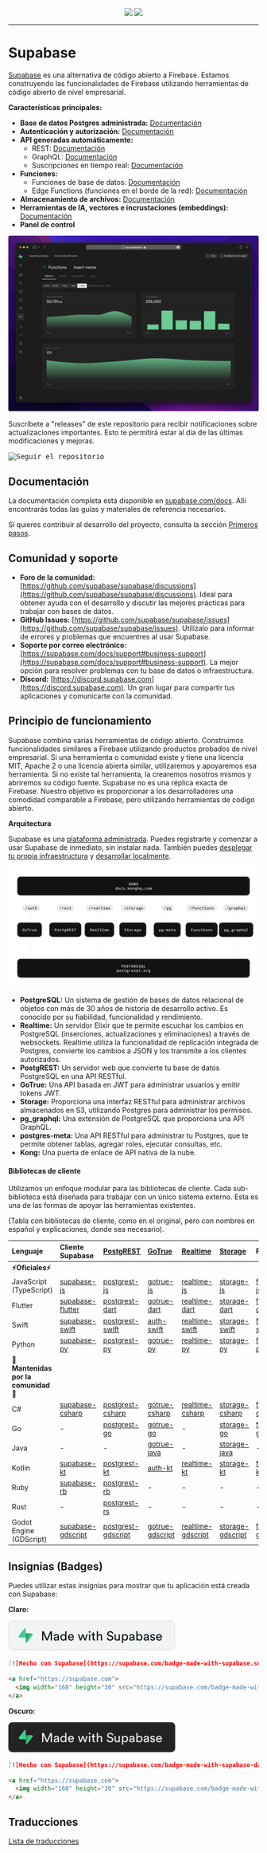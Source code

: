 <p align="center">
<img src="https://user-images.githubusercontent.com/8291514/213727234-cda046d6-28c6-491a-b284-b86c5cede25d.png#gh-light-mode-only">
<img src="https://user-images.githubusercontent.com/8291514/213727225-56186826-bee8-43b5-9b15-86e839d89393.png#gh-dark-mode-only">
</p>

---

# Supabase

[Supabase](https://supabase.com) es una alternativa de código abierto a Firebase. Estamos construyendo las funcionalidades de Firebase utilizando herramientas de código abierto de nivel empresarial.

**Características principales:**

*   **Base de datos Postgres administrada:** [Documentación](https://supabase.com/docs/guides/database)
*   **Autenticación y autorización:** [Documentación](https://supabase.com/docs/guides/auth)
*   **API generadas automáticamente:**
    *   REST: [Documentación](https://supabase.com/docs/guides/api)
    *   GraphQL: [Documentación](https://supabase.com/docs/guides/graphql)
    *   Suscripciones en tiempo real: [Documentación](https://supabase.com/docs/guides/realtime)
*   **Funciones:**
    *   Funciones de base de datos: [Documentación](https://supabase.com/docs/guides/database/functions)
    *   Edge Functions (funciones en el borde de la red): [Documentación](https://supabase.com/docs/guides/functions)
*   **Almacenamiento de archivos:** [Documentación](https://supabase.com/docs/guides/storage)
* **Herramientas de IA, vectores e incrustaciones (embeddings):** [Documentación](https://supabase.com/docs/guides/ai)
*   **Panel de control**

![Panel de control de Supabase](https://raw.githubusercontent.com/supabase/supabase/master/apps/www/public/images/github/supabase-dashboard.png)

Suscríbete a "releases" de este repositorio para recibir notificaciones sobre actualizaciones importantes. Esto te permitirá estar al día de las últimas modificaciones y mejoras.

<kbd><img src="https://raw.githubusercontent.com/supabase/supabase/d5f7f413ab356dc1a92075cb3cee4e40a957d5b1/web/static/watch-repo.gif" alt="Seguir el repositorio"/></kbd>

## Documentación

La documentación completa está disponible en [supabase.com/docs](https://supabase.com/docs). Allí encontrarás todas las guías y materiales de referencia necesarios.

Si quieres contribuir al desarrollo del proyecto, consulta la sección [Primeros pasos](./../DEVELOPERS.md).

## Comunidad y soporte

*   **Foro de la comunidad:** [https://github.com/supabase/supabase/discussions](https://github.com/supabase/supabase/discussions). Ideal para obtener ayuda con el desarrollo y discutir las mejores prácticas para trabajar con bases de datos.
*   **GitHub Issues:** [https://github.com/supabase/supabase/issues](https://github.com/supabase/supabase/issues). Utilízalo para informar de errores y problemas que encuentres al usar Supabase.
*   **Soporte por correo electrónico:** [https://supabase.com/docs/support#business-support](https://supabase.com/docs/support#business-support). La mejor opción para resolver problemas con tu base de datos o infraestructura.
*   **Discord:** [https://discord.supabase.com](https://discord.supabase.com). Un gran lugar para compartir tus aplicaciones y comunicarte con la comunidad.

## Principio de funcionamiento

Supabase combina varias herramientas de código abierto. Construimos funcionalidades similares a Firebase utilizando productos probados de nivel empresarial. Si una herramienta o comunidad existe y tiene una licencia MIT, Apache 2 o una licencia abierta similar, utilizaremos y apoyaremos esa herramienta. Si no existe tal herramienta, la crearemos nosotros mismos y abriremos su código fuente. Supabase no es una réplica exacta de Firebase. Nuestro objetivo es proporcionar a los desarrolladores una comodidad comparable a Firebase, pero utilizando herramientas de código abierto.

**Arquitectura**

Supabase es una [plataforma administrada](https://supabase.com/dashboard). Puedes registrarte y comenzar a usar Supabase de inmediato, sin instalar nada. También puedes [desplegar tu propia infraestructura](https://supabase.com/docs/guides/hosting/overview) y [desarrollar localmente](https://supabase.com/docs/guides/local-development).

![Arquitectura](./../apps/docs/public/img/supabase-architecture.svg)

*   **PostgreSQL:** Un sistema de gestión de bases de datos relacional de objetos con más de 30 años de historia de desarrollo activo. Es conocido por su fiabilidad, funcionalidad y rendimiento.
*   **Realtime:** Un servidor Elixir que te permite escuchar los cambios en PostgreSQL (inserciones, actualizaciones y eliminaciones) a través de websockets. Realtime utiliza la funcionalidad de replicación integrada de Postgres, convierte los cambios a JSON y los transmite a los clientes autorizados.
*   **PostgREST:** Un servidor web que convierte tu base de datos PostgreSQL en una API RESTful.
*   **GoTrue:** Una API basada en JWT para administrar usuarios y emitir tokens JWT.
*   **Storage:** Proporciona una interfaz RESTful para administrar archivos almacenados en S3, utilizando Postgres para administrar los permisos.
*   **pg_graphql:** Una extensión de PostgreSQL que proporciona una API GraphQL.
*   **postgres-meta:** Una API RESTful para administrar tu Postgres, que te permite obtener tablas, agregar roles, ejecutar consultas, etc.
*   **Kong:** Una puerta de enlace de API nativa de la nube.

#### Bibliotecas de cliente

Utilizamos un enfoque modular para las bibliotecas de cliente. Cada sub-biblioteca está diseñada para trabajar con un único sistema externo. Esta es una de las formas de apoyar las herramientas existentes.

(Tabla con bibliotecas de cliente, como en el original, pero con nombres en español y explicaciones, donde sea necesario).

| Lenguaje                       | Cliente Supabase                                                     | [PostgREST](https://www.postgresql.org/)                                                                         | [GoTrue](https://github.com/supabase/gotrue)                                                                                | [Realtime](https://github.com/supabase/realtime)                                                                              | [Storage](https://github.com/supabase/storage-api)                                                                                 | Functions                                                                               |
| :-------------------------- | :------------------------------------------------------------------ | :-------------------------------------------------------------------------------- | :------------------------------------------------------------------------------------ | :----------------------------------------------------------------------------------- | :-------------------------------------------------------------------------------------- | :----------------------------------------------------------------------------------- |
| **⚡️Oficiales⚡️**      |                                                                     |                                                                                   |                                                                                      |                                                                                     |                                                                                        |                                                                                      |
| JavaScript (TypeScript)     | [supabase-js](https://github.com/supabase/supabase-js)               | [postgrest-js](https://github.com/supabase/postgrest-js)                             | [gotrue-js](https://github.com/supabase/gotrue-js)                                     | [realtime-js](https://github.com/supabase/realtime-js)                                 | [storage-js](https://github.com/supabase/storage-js)                                   | [functions-js](https://github.com/supabase/functions-js)                             |
| Flutter                     | [supabase-flutter](https://github.com/supabase/supabase-flutter)     | [postgrest-dart](https://github.com/supabase/postgrest-dart)                         | [gotrue-dart](https://github.com/supabase/gotrue-dart)                                 | [realtime-dart](https://github.com/supabase/realtime-dart)                             | [storage-dart](https://github.com/supabase/storage-dart)                               | [functions-dart](https://github.com/supabase/functions-dart)                         |
| Swift                      | [supabase-swift](https://github.com/supabase/supabase-swift)          | [postgrest-swift](https://github.com/supabase/supabase-swift/tree/main/Sources/PostgREST) | [auth-swift](https://github.com/supabase/supabase-swift/tree/main/Sources/Auth)     | [realtime-swift](https://github.com/supabase/supabase-swift/tree/main/Sources/Realtime) | [storage-swift](https://github.com/supabase/supabase-swift/tree/main/Sources/Storage) | [functions-swift](https://github.com/supabase/supabase-swift/tree/main/Sources/Functions) |
| Python                      | [supabase-py](https://github.com/supabase/supabase-py)               | [postgrest-py](https://github.com/supabase/postgrest-py)                             | [gotrue-py](https://github.com/supabase/gotrue-py)                                     | [realtime-py](https://github.com/supabase/realtime-py)                                 | [storage-py](https://github.com/supabase/storage-py)                                   | [functions-py](https://github.com/supabase/functions-py)                             |
| **💚Mantenidas por la comunidad💚** |                                                                     |                                                                                   |                                                                                      |                                                                                     |                                                                                        |                                                                                      |
| C#                          | [supabase-csharp](https://github.com/supabase-community/supabase-csharp) | [postgrest-csharp](https://github.com/supabase-community/postgrest-csharp)           | [gotrue-csharp](https://github.com/supabase-community/gotrue-csharp)                 | [realtime-csharp](https://github.com/supabase-community/realtime-csharp)             | [storage-csharp](https://github.com/supabase-community/storage-csharp)                 | [functions-csharp](https://github.com/supabase-community/functions-csharp)           |
| Go                          | -                                                                   | [postgrest-go](https://github.com/supabase-community/postgrest-go)                     | [gotrue-go](https://github.com/supabase-community/gotrue-go)                           | -                                                                                   | [storage-go](https://github.com/supabase-community/storage-go)                       | [functions-go](https://github.com/supabase-community/functions-go)                   |
| Java                        | -                                                                   | -                                                                                   | [gotrue-java](https://github.com/supabase-community/gotrue-java)                       | -                                                                                   | [storage-java](https://github.com/supabase-community/storage-java)                   | -                                                                                   |
| Kotlin                      | [supabase-kt](https://github.com/supabase-community/supabase-kt)       | [postgrest-kt](https://github.com/supabase-community/supabase-kt/tree/master/Postgrest) | [auth-kt](https://github.com/supabase-community/supabase-kt/tree/master/Auth)         | [realtime-kt](https://github.com/supabase-community/supabase-kt/tree/master/Realtime)   | [storage-kt](https://github.com/supabase-community/supabase-kt/tree/master/Storage)   | [functions-kt](https://github.com/supabase-community/supabase-kt/tree/master/Functions) |
| Ruby                      | [supabase-rb](https://github.com/supabase-community/supabase-rb)      |      [postgrest-rb](https://github.com/supabase-community/postgrest-rb)                                                                             |    -                                                                                  |        -                                                                            |     -                                                                                 |          -                                                                          |
| Rust                      |      -                                                                 |       [postgrest-rs](https://github.com/supabase-community/postgrest-rs)                                                                            |      -                                                                                 |       -                                                                             |       -                                                                                |         -                                                                           |
| Godot Engine (GDScript)      |   [supabase-gdscript](https://github.com/supabase-community/godot-engine.supabase)                                                                  |        [postgrest-gdscript](https://github.com/supabase-community/postgrest-gdscript)                                                                            |        [gotrue-gdscript](https://github.com/supabase-community/gotrue-gdscript)                                                                                |    [realtime-gdscript](https://github.com/supabase-community/realtime-gdscript)                                                                                  |         [storage-gdscript](https://github.com/supabase-community/storage-gdscript)                                                                                 |  [functions-gdscript](https://github.com/supabase-community/functions-gdscript)                                                                                       |

## Insignias (Badges)

Puedes utilizar estas insignias para mostrar que tu aplicación está creada con Supabase:

**Claro:**

![Hecho con Supabase](./../apps/www/public/badge-made-with-supabase.svg)

```md
[![Hecho con Supabase](https://supabase.com/badge-made-with-supabase.svg)](https://supabase.com)
```

```html
<a href="https://supabase.com">
  <img width="168" height="30" src="https://supabase.com/badge-made-with-supabase.svg" alt="Hecho con Supabase" />
</a>
```

**Oscuro:**

![Hecho con Supabase (versión oscura)](./../apps/www/public/badge-made-with-supabase-dark.svg)

```md
[![Hecho con Supabase](https://supabase.com/badge-made-with-supabase-dark.svg)](https://supabase.com)
```

```html
<a href="https://supabase.com">
  <img width="168" height="30" src="https://supabase.com/badge-made-with-supabase-dark.svg" alt="Hecho con Supabase" />
</a>
```

## Traducciones

[Lista de traducciones](./languages.md)

